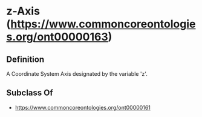 # z-Axis (https://www.commoncoreontologies.org/ont00000163)

## Definition
A Coordinate System Axis designated by the variable 'z'.

## Subclass Of
- https://www.commoncoreontologies.org/ont00000161

